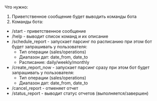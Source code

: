 Что нужно:

1. Приветственное сообщение будет выводить команды бота
2. Команды бота:
 - /start - приветственное сообщение
 - /help - выводит список команд и их описание
 - /schedule_report - запускает парсинг по расписанию при этом бот будет запрашивать у пользователя: 
   - Тип операции (sales/operations)
   - Диапазон дат: date_from, date_to
   - Расписание: daily/weekly/monthly
 - /create_report_now - запускает парсинг сразу при этом бот будет запрашивать у пользователя: 
   - Тип операции (sales/operations)
   - Диапазон дат: date_from, date_to
 - /cancel_report - отменяет отчет
 - /status_report - выводит статус отчетов (выполняется/завершен)
 